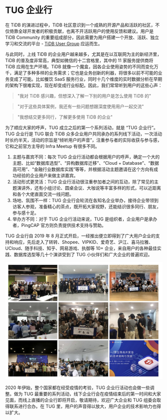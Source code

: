 # TUG 企业行

在 TiDB 的演进过程中，TiDB 社区意识到一个成熟的开源产品和活跃的社区，不仅倚靠全球开发者的积极贡献，也离不开活跃用户的使用反馈和建议。用户是 TiDB Community 的重要组成部分，因此需要为用户搭建一个开放、活跃、独立学习和交流的平台 - [TiDB User Group](https://pingcap.com/community-cn/user-group/) 应运而生。

与此同时，上线 TiDB 的企业用户越来越多，尤其是在以互联网为主的新经济里，TiDB 的普及度非常高，典型如微信的十二宫格里，其中的 11 家服务提供商将 TiDB 应用在生产环境。TiDB 就像一个魔盒，因各企业使用姿势的不同而变化万千，满足了多种多样的业务需求；它也是业务创新的利器，将很多以前不可能的业务变成了可能。比如餐饮 SaaS 服务行业，同时十几个维度的实时数据分析在早期的架构下很难实现，现在却变成行业标配。因此，我们常常听到用户的这些心声：

> "我对 TiDB 感兴趣，但想深入了解一下别的用户是怎么使用 TiDB 的"

> "对于这些具体案例，我还有一些问题想跟深度使用用户一起交流"

> "我想结交更多同行，了解更多使用 TiDB 的企业"

为了顺应大家的呼声，TUG 成立之后的第一个系列活动，就是 “TUG 企业行”。TUG 企业行是 TUG 联合 TiDB 众多企业用户共同承办的系列线下活动，一次活动时长约半天，活动的宗旨是“倾听用户的声音”，注重参与者的实际收获与参与感，它和之前官方主导的 Infra Meetup 有很多不同。

1. 主题与嘉宾不同：每次 TUG 企业行活动都会根据用户的呼声，确定一个大的主题、比如“数据库选型”、“异构数据库迁移”、“Cloud + Database”、“数据高可用”、“金融行业数据库实践”等等，并根据活动主题邀请在这个方向有成功经验的企业用户来做主讲嘉宾。
2. 活动形式更灵活：TUG 企业行活动很注重参加者之间的互动，除了常见的主题演讲外，还有小组讨论、圆桌会议、大咖说等丰富多样的形式，可以近距离和各个大佬直面交流一线问题。
3. 场地、氛围不一样：TUG 企业行会轮流在各知名企业举办，接待企业带领到访客人参观，准备精心的茶点，既开拓大家视野，还能结识很多同行、朋友，参与感十足。
4. 举办方不同：对于 TUG 企业行活动来说，TUG 是组织者，企业用户是承办者，PingCAP 官方则负责提供技术支持与赞助。

TUG 企业行自 2019 年 8 月正式开启，一经推出便立即得到了广大用户企业的支持和响应，先后走入了转转、Shopee、VIPKID、爱奇艺、沪江、喜马拉雅、UCloud、随手科技、知乎、网易游戏、执御等 10+ 企业，来自用户的各种最佳实践、数据库选型等几十个演讲受到了 TUG 小伙伴们和广大企业的普遍欢迎。

![tug-event.jpg](/res/session5/chapter2/events/tug-event.jpg)

2020 年伊始，整个国家都在经受疫情的考验，TUG 企业行活动也会做一些调整。做为 TUG 最重要的系列活动，线下企业行会在疫情结束后的第一时间和大家见面，而线上直播的企业行即将开启，敬请期待，欢迎广大企业和 TUG 组委会取得联系进行合办。在 TUG 里，用户的声音得以放大，用户企业的技术影响力也得以扩大。
